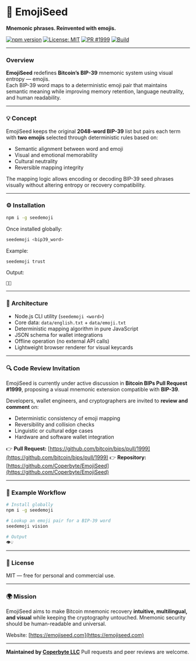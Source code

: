 
# 🌱 EmojiSeed  
**Mnemonic phrases. Reinvented with emojis.**

[![npm version](https://img.shields.io/npm/v/seedemoji.svg)](https://www.npmjs.com/package/seedemoji)
[![License: MIT](https://img.shields.io/badge/license-MIT-blue.svg)](LICENSE)
[![PR #1999](https://img.shields.io/badge/BIP--39-PR%20%231999-brightgreen.svg)](https://github.com/bitcoin/bips/pull/1999)
[![Build](https://img.shields.io/badge/build-passing-success.svg)](#)

---

### Overview  
**EmojiSeed** redefines **Bitcoin’s BIP-39** mnemonic system using visual entropy — emojis.  
Each BIP-39 word maps to a deterministic emoji pair that maintains semantic meaning while improving memory retention, language neutrality, and human readability.  

---

### 💡 Concept  
EmojiSeed keeps the original **2048-word BIP-39** list but pairs each term with **two emojis** selected through deterministic rules based on:  
- Semantic alignment between word and emoji  
- Visual and emotional memorability  
- Cultural neutrality  
- Reversible mapping integrity  

The mapping logic allows encoding or decoding BIP-39 seed phrases visually without altering entropy or recovery compatibility.

---

### ⚙️ Installation  

```bash
npm i -g seedemoji
````

Once installed globally:

```bash
seedemoji <bip39_word>
```

Example:

```bash
seedemoji trust
```

Output:

```
🤝🔐
```

---

### 🧩 Architecture

* Node.js CLI utility (`seedemoji <word>`)
* Core data: `data/english.txt` + `data/emoji.txt`
* Deterministic mapping algorithm in pure JavaScript
* JSON schema for wallet integrations
* Offline operation (no external API calls)
* Lightweight browser renderer for visual keycards

---

### 🔍 Code Review Invitation

EmojiSeed is currently under active discussion in **Bitcoin BIPs Pull Request #1999**, proposing a visual mnemonic extension compatible with **BIP-39**.

Developers, wallet engineers, and cryptographers are invited to **review and comment** on:

* Deterministic consistency of emoji mapping
* Reversibility and collision checks
* Linguistic or cultural edge cases
* Hardware and software wallet integration

👉 **Pull Request:** [https://github.com/bitcoin/bips/pull/1999](https://github.com/bitcoin/bips/pull/1999)
👉 **Repository:** [https://github.com/Coperbyte/EmojiSeed](https://github.com/Coperbyte/EmojiSeed)

---

### 🧠 Example Workflow

```bash
# Install globally
npm i -g seedemoji

# Lookup an emoji pair for a BIP-39 word
seedemoji vision

# Output
👁️💡
```

---

### 🪪 License

MIT — free for personal and commercial use.

---

### 🌍 Mission

EmojiSeed aims to make Bitcoin mnemonic recovery **intuitive, multilingual, and visual** while keeping the cryptography untouched.
Mnemonic security should be human-readable and universal.

Website: [https://emojiseed.com](https://emojiseed.com)

---

**Maintained by [Coperbyte LLC](https://coperbyte.com)**
Pull requests and peer reviews are welcome.

```
